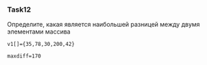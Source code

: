 ### Task12

Определите, какая является наибольшей разницей между двумя элементами массива

```
v1[]={35,78,30,200,42}

maxdiff=170
```
